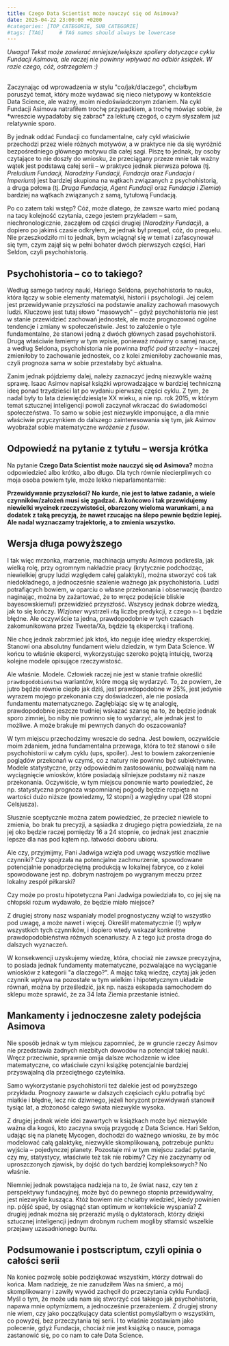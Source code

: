 ```yaml
---
title: Czego Data Scientist może nauczyć się od Asimova?
date: 2025-04-22 23:00:00 +0200
#categories: [TOP_CATEGORIE, SUB_CATEGORIE]
#tags: [TAG]     # TAG names should always be lowercase
---
```


*Uwaga! Tekst może zawierać mniejsze/większe spoilery dotyczące cyklu Fundacji Asimova, ale raczej nie powinny wpływać na odbiór książek. W razie czego, cóż, ostrzegałem :\)*

<br>
Zaczynając od wprowadzenia w stylu "co/jak/dlaczego", chciałbym poruszyć temat, który może wydawać się nieco nietypowy w kontekście Data Science, ale ważny, moim niedoświadczonym zdaniem. Na cykl Fundacji Asimova natrafiłem trochę przypadkiem, a trochę mówiąc sobie, że *wreszcie wypadałoby się zabrać* za lekturę czegoś, o czym słyszałem już relatywnie sporo.

By jednak oddać Fundacji co fundamentalne, cały cykl właściwie przechodzi przez wiele różnych motywów, a w praktyce nie da się wyróżnić bezpośredniego głównego motywu dla całej sagi. Piszę to jednak, by osoby czytające to nie doszły do wniosku, że przeciągany przeze mnie tak ważny wątek jest podstawą całej serii – w praktyce jednak pierwsza połowa (tj. *Preludium Fundacji, Narodziny Fundacji, Fundacja* oraz *Fundacja i Imperium*) jest bardziej skupiona na wątkach związanych z psychohistorią, a druga połowa (tj. *Druga Fundacja*, *Agent Fundacji* oraz *Fundacja i Ziemia*) bardziej na wątkach związanych z samą, tytułową Fundacją.

Po co zatem taki wstęp? Cóż, może dlatego, że zawsze warto mieć podaną na tacy kolejność czytania, czego jestem przykładem – sam, niechronologicznie, zacząłem od części drugiej (*Narodziny Fundacji*), a dopiero po jakimś czasie odkryłem, że jednak był prequel, cóż, do prequelu. Nie przeszkodziło mi to jednak, bym wciągnął się w temat i zafascynował się tym, czym zajął się w pełni bohater dwóch pierwszych części, Hari Seldon, czyli psychohistorią.

## Psychohistoria – co to takiego?

Według samego twórcy nauki, Hariego Seldona, psychohistoria to nauka, która łączy w sobie elementy matematyki, historii i psychologii. Jej celem jest przewidywanie przyszłości na podstawie analizy zachowań masowych ludzi. Kluczowe jest tutaj słowo "masowych" – gdyż psychohistoria nie jest w stanie przewidzieć zachowań jednostek, ale może prognozować ogólne tendencje i zmiany w społeczeństwie. Jest to założenie o tyle fundamentalne, że stanowi jedną z dwóch głównych zasad psychohistorii. Drugą właściwie łamiemy w tym wpisie, ponieważ mówimy o samej nauce, a według Seldona, psychohistoria nie powinna *trafić pod strzechy* – inaczej zmieniłoby to zachowanie jednostek, co z kolei zmieniłoby zachowanie mas, czyli prognoza sama w sobie przestałaby być aktualna.

Zanim jednak pójdziemy dalej, należy zaznaczyć jedną niezwykle ważną sprawę. Isaac Asimov napisał książki wprowadzające w bardziej techniczną ideę ponad trzydzieści lat po wydaniu pierwszej części cyklu. Z tym, że nadal były to lata dziewięćdziesiąte XX wieku, a nie np. rok 2015, w którym temat sztucznej inteligencji powoli zaczynał wkraczać do świadomości społeczeństwa. To samo w sobie jest niezwykle imponujące, a dla mnie właściwie przyczynkiem do dalszego zainteresowania się tym, jak Asimov wyobrażał sobie matematyczne *wróżenie z fusów*.

## Odpowiedź na pytanie z tytułu – wersja krótka

Na pytanie **Czego Data Scientist może nauczyć się od Asimova?** można odpowiedzieć albo krótko, albo długo. Dla tych równie niecierpliwych co moja osoba powiem tyle, może lekko nieparlamentarnie:

**Przewidywanie przyszłości? No kurde, nie jest to łatwe zadanie, a wiele czynników/założeń musi się zgadzać. A końcowo i tak przewidujemy niewielki wycinek rzeczywistości, obarczony wieloma warunkami, a na dodatek z taką precyzją, że nawet rzucając na ślepo pewnie będzie lepiej. Ale nadal wyznaczamy trajektorię, a to zmienia wszystko.**

## Wersja długa powyższego

I tak więc mrzonka, marzenie, machinacja umysłu Asimova podkreśla, jak wielką rolę, przy ogromnym nakładzie pracy (krytycznie podchodząc, niewielkiej grupy ludzi względem całej galaktyki), można stworzyć coś tak niedokładnego, a jednocześnie szalenie ważnego jak psychohistoria. Ludzi potrafiących bowiem, w oparciu o własne przekonania i obserwację (bardzo naginając, można by zażartować, że to wręcz podejście bliskie bayesowskiemu!) przewidzieć przyszłość. Wszyscy jednak dobrze wiedzą, jak to się kończy. *Wizjoner* wystrzeli `n`tą liczbę predykcji, z czego `n-1` będzie błędne. Ale oczywiście ta jedna, prawdopodobnie w tych czasach zakomunikowana przez Tweeta/Xa, będzie tą ekspercką i trafioną.

Nie chcę jednak zabrzmieć jak ktoś, kto neguje ideę wiedzy eksperckiej. Stanowi ona absolutny fundament wielu dziedzin, w tym Data Science. W końcu to właśnie eksperci, wykorzystując szeroko pojętą intuicję, tworzą kolejne modele opisujące rzeczywistość.

Ale właśnie. Modele. Człowiek raczej nie jest w stanie trafnie określić `prawdopodobieństwa` wariantów, które mogą się wydarzyć. To, że powiem, że jutro będzie równie ciepło jak dziś, jest prawdopodobne w 25%, jest jedynie wyrazem mojego przekonania czy doświadczeń, ale nie posiada fundamentu matematycznego. Zagłębiając się w tę analogię, prawdopodobnie jeszcze trudniej wskazać szansę na to, że będzie jednak sporo zimniej, bo niby nie powinno się to wydarzyć, ale jednak jest to możliwe. A może brakuje mi pewnych danych do oszacowania?

W tym miejscu przechodzimy wreszcie do sedna. Jest bowiem, oczywiście moim zdaniem, jedna fundamentalna przewaga, która to też stanowi o sile psychohistorii w całym cyklu (ups, spoiler). Jest to bowiem zakorzenienie poglądów przekonań w czymś, co z natury nie powinno być subiektywne. Modele statystyczne, przy odpowiednim zastosowaniu, pozwalają nam na wyciągnięcie wniosków, które posiadają silniejsze podstawy niż nasze przekonania. Oczywiście, w tym miejscu ponownie warto powiedzieć, że np. statystyczna prognoza wspomnianej pogody będzie rozpięta na wartości dużo niższe (powiedzmy, 12 stopni) a względny upał (28 stopni Celsjusza).

Słusznie sceptycznie można zatem powiedzieć, że przecież niewiele to zmienia, bo brak tu precyzji, a sąsiadka z drugiego piętra powiedziała, że na jej oko będzie raczej pomiędzy 16 a 24 stopnie, co jednak jest znacznie lepsze dla nas pod kątem np. łatwości doboru ubioru.

Ale czy, przyjmijmy, Pani Jadwiga wzięła pod uwagę wszystkie możliwe czynniki? Czy spojrzała na potencjalne zachmurzenie, spowodowane potencjalnie ponadprzeciętną produkcją w lokalnej fabryce, co z kolei spowodowane jest np. dobrym nastrojem po wygranym meczu przez lokalny zespół piłkarski?

Czy może po prostu hipotetyczna Pani Jadwiga powiedziała to, co jej się na chłopski rozum wydawało, że będzie miało miejsce?

Z drugiej strony nasz wspaniały model prognostyczny wziął to wszystko pod uwagę, a może nawet i więcej. Określił matematycznie (!) wpływ wszystkich tych czynników, i dopiero wtedy wskazał konkretne prawdopodobieństwa różnych scenariuszy. A z tego już prosta droga do dalszych wyznaczeń.

W konsekwencji uzyskujemy wiedzę, która, chociaż nie zawsze precyzyjna, to posiada jednak fundamenty matematyczne, pozwalające na wyciąganie wniosków z kategorii "a dlaczego?". A mając taką wiedzę, czytaj jak jeden czynnik wpływa na pozostałe w tym wielkim i hipotetycznym układzie równań, można by prześledzić, jak np. nasza eskapada samochodem do sklepu może sprawić, że za 34 lata Ziemia przestanie istnieć.

## Mankamenty i jednoczesne zalety podejścia Asimova

Nie sposób jednak w tym miejscu zapomnieć, że w gruncie rzeczy Asimov nie przedstawia żadnych niezbitych dowodów na potencjał takiej nauki. Wręcz przeciwnie, sprawnie omija dalsze wchodzenie w idee matematyczne, co właściwie czyni książkę potencjalnie bardziej przyswajalną dla przeciętnego czytelnika.

Samo wykorzystanie psychohistorii też dalekie jest od powyższego przykładu. Prognozy zawarte w dalszych częściach cyklu potrafią być miałkie i błędne, lecz nic dziwnego, jeżeli horyzont przewidywań stanowił tysiąc lat, a złożoność całego świata niezwykle wysoka.

Z drugiej jednak wiele idei zawartych w książkach może być niezwykle ważna dla kogoś, kto zaczyna swoją przygodę z Data Science. Hari Seldon, udając się na planetę Mycogen, dochodzi do ważnego wniosku, że by móc modelować całą galaktykę, niezwykle skomplikowaną, potrzebuje punktu wyjścia – pojedynczej planety. Pozostaje mi w tym miejscu zadać pytanie, czy my, statystycy, właściwie też tak nie robimy? Czy nie zaczynamy od uproszczonych zjawisk, by dojść do tych bardziej kompleksowych? No właśnie.

Niemniej jednak powstająca nadzieja na to, że świat nasz, czy ten z perspektywy fundacyjnej, może być do pewnego stopnia przewidywalny, jest niezwykle kusząca. Któż bowiem nie chciałby wiedzieć, kiedy powinien np. pójść spać, by osiągnąć stan optimum w kontekście wyspania? Z drugiej jednak można się przerazić myślą o dyktatorach, którzy dzięki sztucznej inteligencji jednym drobnym ruchem mogliby stłamsić wszelkie przejawy uzasadnionego buntu.

## Podsumowanie i postscriptum, czyli opinia o całości serii

Na koniec pozwolę sobie podziękować wszystkim, którzy dotrwali do końca. Mam nadzieję, że nie zanudziłem Was na śmierć, a mój skomplikowany i zawiły wywód zachęcił do przeczytania cyklu Fundacji. Myśl o tym, że może uda nam się stworzyć coś takiego jak psychohistoria, napawa mnie optymizmem, a jednocześnie przerażeniem. Z drugiej strony nie wiem, czy jako początkujący data scientist pomyślałbym o wszystkim, co powyżej, bez przeczytania tej serii. I to właśnie zostawiam jako polecenie, gdyż Fundacja, chociaż nie jest książką o nauce, pomaga zastanowić się, po co nam to całe Data Science.